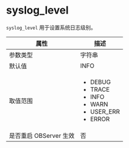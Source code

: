 syslog_level 
=================================

`syslog_level` 用于设置系统日志级别。


|      **属性**      |                                                                                                                                        **描述**                                                                                                                                        |
|------------------|--------------------------------------------------------------------------------------------------------------------------------------------------------------------------------------------------------------------------------------------------------------------------------------|
| 参数类型             | 字符串                                                                                                                                                                                                                                                                                  |
| 默认值              | INFO                                                                                                                                                                                                                                                                                 |
| 取值范围             | <ul><li>DEBUG </li><li> TRACE </li><li> INFO  </li><li> WARN </li><li> USER_ERR </li><li> ERROR </li></ul>   |
| 是否重启 OBServer 生效 | 否                                                                                                                                                                                                                                                                                    |



